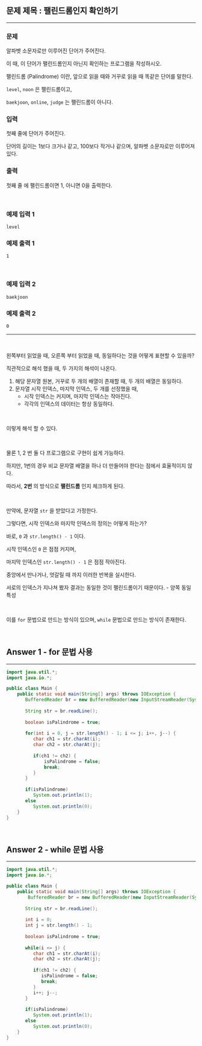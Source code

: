 ## 문제 제목 : 팰린드롬인지 확인하기

---

### 문제

알파벳 소문자로만 이루어진 단어가 주어진다.

이 때, 이 단어가 팰린드롬인지 아닌지 확인하는 프로그램을 작성하시오.

팰린드롬 (Palindrome) 이란, 앞으로 읽을 때와 거꾸로 읽을 때 똑같은 단어를 말한다.

`level`, `noon` 은 팰린드롬이고, 

`baekjoon`, `online`, `judge` 는 팰린드롬이 아니다.

### 입력

첫째 줄에 단어가 주어진다. 

단어의 길이는 1보다 크거나 같고, 100보다 작거나 같으며, 알파벳 소문자로만 이루어져 있다.

### 출력

첫째 줄 에 팰린드롬이면 1, 아니면 0을 출력한다.

<br/>

### 예제 입력 1

```text
level
```

### 예제 출력 1

```text
1
```

<br/>

### 예제 입력 2

```text
baekjoon
```

### 예제 출력 2

```text
0
```

---

<br/>

왼쪽부터 읽었을 때, 오른쪽 부터 읽었을 때, 동일하다는 것을 어떻게 표현할 수 있을까?

직관적으로 해석 했을 때, 두 가지의 해석이 나온다.

1. 해당 문자열 원본, 거꾸로 두 개의 배열이 존재할 때, 두 개의 배열은 동일하다.
2. 문자열 시작 인덱스, 마지막 인덱스, 두 개를 선정했을 때,
    * 시작 인덱스는 커지며, 마지막 인덱스는 작아진다.
    * 각각의 인덱스의 데이터는 항상 동일하다.

<br/>

이렇게 해석 할 수 있다.

<br/>

물론 1, 2 번 둘 다 프로그램으로 구현이 쉽게 가능하다.

하지만, 1번의 경우 비교 문자열 배열을 하나 더 만들어야 한다는 점에서 효율적이지 않다.

따라서, **2번** 의 방식으로 **팰린드롬** 인지 체크하게 된다.

<br/>

만약에, 문자열 `str` 을 받았다고 가정한다.

그렇다면, 시작 인덱스와 마지막 인덱스의 정의는 어떻게 하는가?

바로, `0` 과 `str.length() - 1` 이다.

시작 인덱스인 `0` 은 점점 커지며,

마지막 인덱스인 `str.length() - 1` 은 점점 작아진다.

중앙에서 만나거나, 엇갈릴 때 까지 이러한 반복을 실시한다.

서로의 인덱스가 지나쳐 봤자 결과는 동일한 것이 팰린드롬이기 때문이다. - 양쪽 동일 특성 

<br/>

이를 `for` 문법으로 만드는 방식이 있으며, `while` 문법으로 만드는 방식이 존재한다.

<br/>

## Answer 1 - for 문법 사용 

---

```java
import java.util.*;
import java.io.*;

public class Main {
    public static void main(String[] args) throws IOException {
       BufferedReader br = new BufferedReader(new InputStreamReader(System.in));
       
       String str = br.readLine();
       
       boolean isPalindrome = true;
       
       for(int i = 0, j = str.length() - 1; i <= j; i++, j--) {
          char ch1 = str.charAt(i);
          char ch2 = str.charAt(j);
          
          if(ch1 != ch2) {
              isPalindrome = false;
              break;
          }
       }
       
       if(isPalindrome)
          System.out.println(1);
       else 
          System.out.println(0);
    }
}
```

<br/>

## Answer 2 - while 문법 사용

---

```java
import java.util.*;
import java.io.*;

public class Main {
    public static void main(String[] args) throws IOException {
        BufferedReader br = new BufferedReader(new InputStreamReader(System.in));
       
       String str = br.readLine();
       
       int i = 0;
       int j = str.length() - 1;
       
       boolean isPalindrome = true;
       
       while(i <= j) {
          char ch1 = str.charAt(i);
          char ch2 = str.charAt(j);
          
          if(ch1 != ch2) {
             isPalindrome = false;
             break;
          }
          i++; j--;
       }
       
       if(isPalindrome)
          System.out.println(1);
       else 
          System.out.println(0);
    }
}
```

